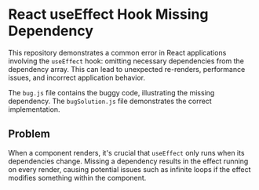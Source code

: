 # React useEffect Hook Missing Dependency
This repository demonstrates a common error in React applications involving the `useEffect` hook: omitting necessary dependencies from the dependency array.  This can lead to unexpected re-renders, performance issues, and incorrect application behavior. 

The `bug.js` file contains the buggy code, illustrating the missing dependency. The `bugSolution.js` file demonstrates the correct implementation.

## Problem
When a component renders, it's crucial that `useEffect` only runs when its dependencies change. Missing a dependency results in the effect running on every render, causing potential issues such as infinite loops if the effect modifies something within the component.